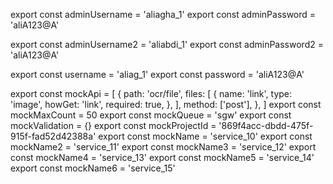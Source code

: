 export const adminUsername = 'aliagha_1'
export const adminPassword = 'aliA123@A'

export const adminUsername2 = 'aliabdi_1'
export const adminPassword2 = 'aliA123@A'

export const username = 'aliag_1'
export const password = 'aliA123@A'


export const mockApi = [
  {
    path: 'ocr/file',
    files: [
      {
        name: 'link',
        type: 'image',
        howGet: 'link',
        required: true,
      },
    ],
    method: ['post'],
  },
]
export const mockMaxCount = 50
export const mockQueue = 'sgw'
export const mockValidation = {}
export const mockProjectId = '869f4acc-dbdd-475f-915f-fad52d42388a'
export const mockName = 'service_10'
export const mockName2 = 'service_11'
export const mockName3 = 'service_12'
export const mockName4 = 'service_13'
export const mockName5 = 'service_14'
export const mockName6 = 'service_15'

